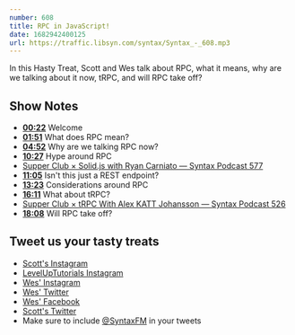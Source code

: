 ```yaml
---
number: 608
title: RPC in JavaScript!
date: 1682942400125
url: https://traffic.libsyn.com/syntax/Syntax_-_608.mp3
---
```


In this Hasty Treat, Scott and Wes talk about RPC, what it means, why are we talking about it now, tRPC, and will RPC take off?

## Show Notes

* **[00:22](#t=00:22)** Welcome
* **[01:51](#t=01:51)** What does RPC mean?
* **[04:52](#t=04:52)** Why are we talking RPC now?
* **[10:27](#t=10:27)** Hype around RPC
* [Supper Club × Solid.js with Ryan Carniato — Syntax Podcast 577](https://syntax.fm/show/577/supper-club-solid-js-with-ryan-carniato)
* **[11:05](#t=11:05)** Isn't this just a REST endpoint?
* **[13:23](#t=13:23)** Considerations around RPC
* **[16:11](#t=16:11)** What about tRPC?
* [Supper Club × tRPC With Alex KATT Johansson — Syntax Podcast 526](https://syntax.fm/show/526/supper-club-trpc-with-alex-katt-johansson)
* **[18:08](#t=18:08)** Will RPC take off?

## Tweet us your tasty treats

* [Scott's Instagram](https://www.instagram.com/stolinski/)
* [LevelUpTutorials Instagram](https://www.instagram.com/LevelUpTutorials/)
* [Wes' Instagram](https://www.instagram.com/wesbos/)
* [Wes' Twitter](https://twitter.com/wesbos)
* [Wes' Facebook](https://www.facebook.com/wesbos.developer)
* [Scott's Twitter](https://twitter.com/stolinski)
* Make sure to include [@SyntaxFM](https://twitter.com/SyntaxFM) in your tweets
